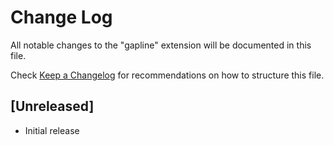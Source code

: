 # Change Log

All notable changes to the "gapline" extension will be documented in this file.

Check [Keep a Changelog](http://keepachangelog.com/) for recommendations on how to structure this file.

## [Unreleased]

- Initial release